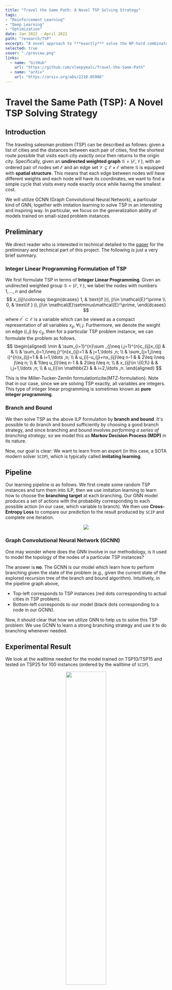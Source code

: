 ```yaml
---
title: "Travel the Same Path: A Novel TSP Solving Strategy"
tags:
- "Reinforcement Learning"
- "Deep Learning"
- "Optimization"
date: Jan 2022 - April 2022
path: "research/TSP"
excerpt: "A novel approach to ***exactly*** solve the NP-hard combinatorial optimization problem by using *imitation learning*."
selected: true
cover: "./preview.png"
links:
  - name: "GitHub"
    url: "https://github.com/sleepymalc/Travel-the-Same-Path"
  - name: "arXiv"
    url: "https://arxiv.org/abs/2210.05906"
---
```


# Travel the Same Path (TSP): A Novel TSP Solving Strategy

## Introduction

The traveling salesman problem (TSP) can be described as follows: given a list of cities and the distances between each pair of cities, find the
shortest route possible that visits each city *exactly once* then returns to the origin city.
Specifically, given an **undirected weighted graph** $\mathcal{G} = (\mathcal{E}, \mathcal{V})$, with an ordered pair of nodes set $\mathcal{E}$
and an edge set $\mathcal{V}\subseteq \mathcal{E}\times\mathcal{E}$ where $\mathcal{G}$ is equipped with **spatial structure**. This means that
each edge between nodes will have different weights and each node will have its coordinates, we want to find a simple cycle that visits every node exactly
once while having the smallest cost.

We will utilize GCNN (Graph Convolutional Neural Network), a particular kind of GNN, together with imitation learning to solve TSP in an interesting
and inspiring way. In particular, we focus on the generalization ability of models trained on small-sized problem instances.

## Preliminary

We direct reader who is interested in technical detailed to the [paper](./TSP/paper.pdf) for the preliminary and technical part of this project. The following
is just a very brief summary.

### Integer Linear Programming Formulation of TSP

We first formulate TSP in terms of **Integer Linear Programming**. Given an undirected weighted group $\mathcal{G} = (\mathcal{E}, \mathcal{V})$,
we label the nodes with numbers $1, \ldots, n$ and define
$$
	x_{ij}\coloneqq \begin{dcases}
		1, & \text{if }(i, j)\in \mathcal{E}^\prime                       \\
		0, & \text{if } (i, j)\in \mathcal{E}\setminus\mathcal{E}^\prime,
	\end{dcases}
$$
where $\mathcal{E}^\prime\subset \mathcal{E}$ is a variable which can be viewed as a compact representation of all variables $x_{ij}$, $\forall i, j$.
Furthermore, we denote the weight on edge $(i, j)$ by $c_{ij}$, then for a particular TSP problem instance, we can formulate the problem as follows.
$$
	\begin{aligned}
\min & \sum_{i=1}^{n}\sum _{j\neq i,j=1}^{n}c_{ij}x_{ij} &  &                      \\
& \sum_{i=1,i\neq j}^{n}x_{ij}=1                    &  & j=1,\ldots ,n;       \\
& \sum_{j=1,j\neq i}^{n}x_{ij}=1                    &  & i=1,\ldots ,n;       \\
		     & u_{i}-u_{j}+nx_{ij}\leq n-1                        &  & 2\leq i\neq j\leq n; \\
		     & 1\leq u_{i}\leq n-1                                &  & 2\leq i\leq n;       \\
		     & x_{ij}\in \{0,1\}                                  &  & i,j=1,\ldots ,n;     \\
		     & u_{i}\in \mathbb{Z}                                &  & i=2,\ldots ,n.
	\end{aligned}
$$

This is the Miller-Tucker-Zemlin formulation\cite{MTZ-formulation}. Note that in our case, since we are solving TSP exactly, all variables are
integers. This type of integer linear programming is sometimes known as **pure integer programming**.

### Branch and Bound

We then solve TSP as the above ILP formulation by **branch and bound**. It's possible to do branch and bound sufficiently by choosing a good branch strategy,
and since branching and bound involves *performing a series of branching strategy*, so we model this as **Markov Decision Process (MDP)** in its nature.

Now, our goal is clear: We want to learn from an expert (in this case, a SOTA modern solver $\texttt{SCIP}$), which is typically called **imitating learning**.

## Pipeline

Our learning pipeline is as follows. We first create some random TSP instances and turn them into ILP,
then we use imitation learning to learn how to choose the **branching target** at each branching.
Our GNN model produces a set of actions with the probability corresponding to each possible action (in our case, which variable to branch). We then
use **Cross-Entropy Loss** to compare our prediction to the result produced by $\texttt{SCIP}$ and complete one iteration.

<p align="center">
	<img src="./figures/pipeline.png"/>
</p>

### Graph Convolutional Neural Network (GCNN)

One may wonder where does the GNN involve in our methodology, is it used to model the topology of the nodes of a particular TSP instances?

The answer is **no**. The GCNN is our model which learn how to perform branching given the state of the problem (e.g., given the current state of the explored
recursion tree of the branch and bound algorithm). Intuitively, in the pipeline graph above,

* Top-left corresponds to TSP instances (red dots corresponding to actual cities in TSP problem).
* Bottom-left corresponds to our model (black dots corresponding to a node in our GCNN).

Now, it should clear that how we utilize GNN to help us to solve this TSP problem: We use GCNN to learn a
strong branching strategy and use it to do branching whenever needed.

## Experimental Result

We look at the walltime needed for the model trained on TSP10/TSP15 and tested on TSP25 for 100 instances (ordered by the walltime of $\texttt{SCIP}$).

<p align="center">
	<img src="./figures/result/tsp10/normal.png" width="50%"/>
	<img src="./figures/result/tsp15/normal.png" width="50%"/>
</p>

If we zoom-in to the first 80 and last 20 instances, we have the following.
<p align="center">
	<img src="./figures/result/tsp10/zoom-first80.png" width="50%"/>
	<img src="./figures/result/tsp10/zoom-last20.png" width="50%"/>
	<img src="./figures/result/tsp15/zoom-first80.png" width="50%"/>
	<img src="./figures/result/tsp15/zoom-last20.png" width="50%"/>
</p>

## Discussion

Here we list some selected discussion. Again, please refer to the [paper](./TSP/paper.pdf) for completeness.

### Generalization Ability

We observe that our TSP10 and TSP15 imitation models outperform the $\texttt{SCIP}$ solver on baseline test instances, and
**successfully generalizes to TSP15, TSP20, and TSP25**. They perform significantly better on average than $$\texttt{SCIP}$$ in difficult-to-solve TSPs as
compared to easier instances. They also perform better in cases of larger test instances like TSP20 and TSP25 as compared to TSP10 and TSP15.
This might be due to an inherent subset structure between TSP10 and TSP20 instances, and similarly TSP15 and TSP25 instances which might not be the
case for smaller test sizes. Unlike other problems, when we formulate TSP as an ILP, the problem size is growing **quadratically**.
In other words, when we look at the model performance, the generalization ability from TSP10 to TSP25 is not a $2.5\times$, but rather a $6\times$
generalization in our formulation. By adapting this methodology on a more sophisticated algorithm which formulates TSP linearly, the generalization
ability should remain, and the performance will be even better in terms of TSP sizes.

### Bottlenecks and Future Work

There is a huge performance difference between our proposed model (also $\texttt{SCIP}$) and the SOTA TSP solver, $\texttt{Concorde}$. Since the proposed
model's backbone is branch and bound algorithm, by formulating TSP into an ILP, we lost some useful problem structures which can be further exploited by
algorithms used in $\texttt{Concorde}$. But the existence of a similar pattern of growth in solving time for more difficult instances of larger TSP sizes
even for $\texttt{Gurobi}$ and $\texttt{Concorde}$ is promising, as our imitation model applied to these solvers should
lead to similar time improvements. A major bottleneck is that SOTA solvers like $\texttt{Gurobi}$, or $\texttt{Concorde}$, are often licensed, hence not
open-sourced. This results in the difficulty of utilizing a stronger baseline and learn from which to get a further improvement.

## Conclusion

Finding exact solutions of combinatorial optimization problems as fast as possible is a challenging avenue in modern theoretical CS. Our proposed method
is a step toward this goal via machine learning. For nearly all exact optimization solving algorithms, there is some kind of *exhaustion* going on
which usually involves decisions-making when executing the algorithm. For example, the cutting plane algorithm also
involves decisions-making on variables when it needs to choose a variable to cut. We see that by using our model to replace several such algorithms,
we can speed up the inference time while still retaining a high-quality decision strategy. Furthermore, our experimental results show that the model can
effectively learn such strategies while using less time when inference, which is a promising strategy when applied to other such algorithms.
